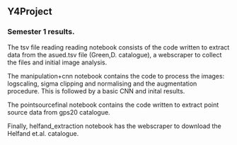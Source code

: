 ## Y4Project

### Semester 1 results.

The tsv file reading reading notebook consists of the code written to extract data from the asued.tsv file (Green,D. catalogue), a webscraper to collect the files and initial image analysis.

The manipulation+cnn notebook contains the code to process the images: logscaling, sigma clipping and normalising and the augmentation procedure. This is followed by a basic CNN and inital results.

The pointsourcefinal notebook contains the code written to extract point source data from gps20 catalogue.

Finally, helfand_extraction notebook has the webscraper to download the Helfand et.al. catalogue.
